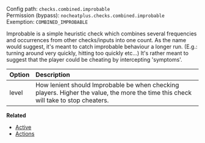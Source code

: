 Config path: `checks.combined.improbable`  
Permission (bypass): `nocheatplus.checks.combined.improbable`  
Exemption: `COMBINED_IMPROBABLE`  

Improbable is a simple heuristic check which combines several frequencies and occurrences from other checks/inputs into one count. As the name would suggest, it's meant to catch improbable behaviour a longer run. (E.g.: turning around very quickly, hitting too quickly etc...) It's rather meant to suggest that the player could be cheating by intercepting 'symptoms'.

| Option             | Description |
| :--------------    | :---------- |
| level              | How lenient should Improbable be when checking players. Higher the value, the more the time this check will take to stop cheaters. |

**Related**
* [Active](https://github.com/Updated-NoCheatPlus/Docs/blob/master/Settings/General.md#active)
* [Actions](https://github.com/Updated-NoCheatPlus/Docs/blob/master/Settings/General.md#actions)

